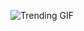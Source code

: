 ![Trending GIF](https://media4.giphy.com/media/v1.Y2lkPThiYjIxNzcyazhxd2hoNnppdnViY3l6b2hndWh2NWF3MzU2ZjdqcWN4eDdqZnBkbiZlcD12MV9naWZzX3NlYXJjaCZjdD1n/MT5UUV1d4CXE2A37Dg/giphy.gif)
